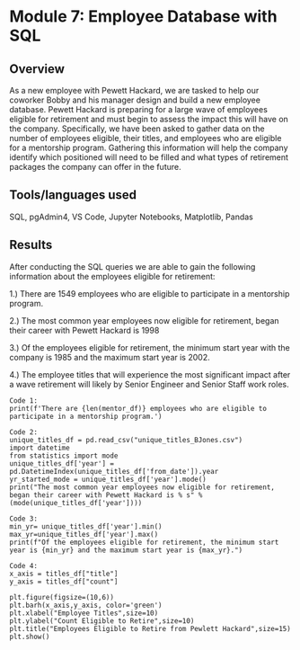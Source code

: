 # Module 7: Employee Database with SQL

## Overview

As a new employee with Pewett Hackard, we are tasked to help our coworker Bobby and his manager design and build a new employee database. Pewett Hackard is preparing for a large wave of employees eligible for retirement and must begin to assess the impact this will have on the company. Specifically, we have been asked to gather data on the number of employees eligible, their titles, and employees who are eligible for a mentorship program. Gathering this information will help the company identify which positioned will need to be filled and what types of retirement packages the company can offer in the future.

## Tools/languages used
SQL, pgAdmin4, VS Code, Jupyter Notebooks, Matplotlib, Pandas

## Results
After conducting the SQL queries we are able to gain the following information about the employees eligible for retirement:

1.) There are 1549 employees who are eligible to participate in a mentorship program.

2.) The most common year employees now eligible for retirement, began their career with Pewett Hackard is 1998

3.) Of the employees eligible for retirement, the minimum start year with the company is 1985 and the maximum start year is 2002.

4.) The employee titles that will experience the most significant impact after a wave retirement will likely by Senior Engineer and Senior Staff work roles.

    Code 1:
    print(f'There are {len(mentor_df)} employees who are eligible to participate in a mentorship program.')
      
    Code 2:
    unique_titles_df = pd.read_csv("unique_titles_BJones.csv")
    import datetime
    from statistics import mode
    unique_titles_df['year'] = pd.DatetimeIndex(unique_titles_df['from_date']).year
    yr_started_mode = unique_titles_df['year'].mode()
    print("The most common year employees now eligible for retirement, began their career with Pewett Hackard is % s" % (mode(unique_titles_df['year'])))
    
    Code 3:
    min_yr= unique_titles_df['year'].min()
    max_yr=unique_titles_df['year'].max()
    print(f"Of the employees eligible for retirement, the minimum start year is {min_yr} and the maximum start year is {max_yr}.")
    
    Code 4:
    x_axis = titles_df["title"]
    y_axis = titles_df["count"]

    plt.figure(figsize=(10,6))
    plt.barh(x_axis,y_axis, color='green')
    plt.xlabel("Employee Titles",size=10)
    plt.ylabel("Count Eligible to Retire",size=10)
    plt.title("Employees Eligible to Retire from Pewlett Hackard",size=15)
    plt.show()
  
